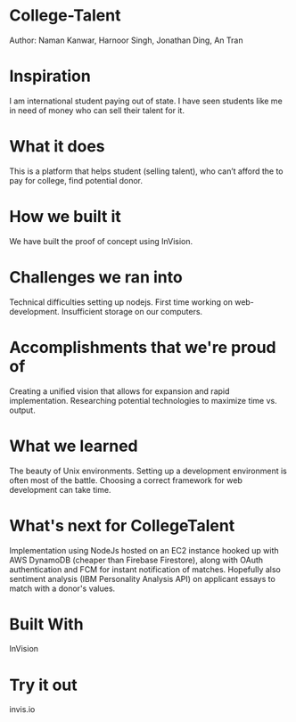 # College-Talent
Author: Naman Kanwar, Harnoor Singh, Jonathan Ding, An Tran
# Inspiration
I am international student paying out of state. I have seen students like me in need of money who can sell their talent for it.

# What it does
This is a platform that helps student (selling talent), who can’t afford the to pay for college, find potential donor.

# How we built it
We have built the proof of concept using InVision.

# Challenges we ran into
Technical difficulties setting up nodejs. First time working on web-development. Insufficient storage on our computers.

# Accomplishments that we're proud of
Creating a unified vision that allows for expansion and rapid implementation. Researching potential technologies to maximize time vs. output.

# What we learned
The beauty of Unix environments. Setting up a development environment is often most of the battle. Choosing a correct framework for web development can take time.

# What's next for CollegeTalent
Implementation using NodeJs hosted on an EC2 instance hooked up with AWS DynamoDB (cheaper than Firebase Firestore), along with OAuth authentication and FCM for instant notification of matches. Hopefully also sentiment analysis (IBM Personality Analysis API) on applicant essays to match with a donor's values.

# Built With
InVision

# Try it out
 invis.io
